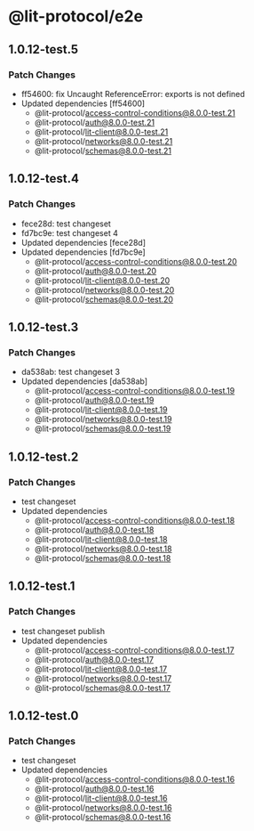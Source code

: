 # @lit-protocol/e2e

## 1.0.12-test.5

### Patch Changes

- ff54600: fix Uncaught ReferenceError: exports is not defined
- Updated dependencies [ff54600]
  - @lit-protocol/access-control-conditions@8.0.0-test.21
  - @lit-protocol/auth@8.0.0-test.21
  - @lit-protocol/lit-client@8.0.0-test.21
  - @lit-protocol/networks@8.0.0-test.21
  - @lit-protocol/schemas@8.0.0-test.21

## 1.0.12-test.4

### Patch Changes

- fece28d: test changeset
- fd7bc9e: test changeset 4
- Updated dependencies [fece28d]
- Updated dependencies [fd7bc9e]
  - @lit-protocol/access-control-conditions@8.0.0-test.20
  - @lit-protocol/auth@8.0.0-test.20
  - @lit-protocol/lit-client@8.0.0-test.20
  - @lit-protocol/networks@8.0.0-test.20
  - @lit-protocol/schemas@8.0.0-test.20

## 1.0.12-test.3

### Patch Changes

- da538ab: test changeset 3
- Updated dependencies [da538ab]
  - @lit-protocol/access-control-conditions@8.0.0-test.19
  - @lit-protocol/auth@8.0.0-test.19
  - @lit-protocol/lit-client@8.0.0-test.19
  - @lit-protocol/networks@8.0.0-test.19
  - @lit-protocol/schemas@8.0.0-test.19

## 1.0.12-test.2

### Patch Changes

- test changeset
- Updated dependencies
  - @lit-protocol/access-control-conditions@8.0.0-test.18
  - @lit-protocol/auth@8.0.0-test.18
  - @lit-protocol/lit-client@8.0.0-test.18
  - @lit-protocol/networks@8.0.0-test.18
  - @lit-protocol/schemas@8.0.0-test.18

## 1.0.12-test.1

### Patch Changes

- test changeset publish
- Updated dependencies
  - @lit-protocol/access-control-conditions@8.0.0-test.17
  - @lit-protocol/auth@8.0.0-test.17
  - @lit-protocol/lit-client@8.0.0-test.17
  - @lit-protocol/networks@8.0.0-test.17
  - @lit-protocol/schemas@8.0.0-test.17

## 1.0.12-test.0

### Patch Changes

- test changeset
- Updated dependencies
  - @lit-protocol/access-control-conditions@8.0.0-test.16
  - @lit-protocol/auth@8.0.0-test.16
  - @lit-protocol/lit-client@8.0.0-test.16
  - @lit-protocol/networks@8.0.0-test.16
  - @lit-protocol/schemas@8.0.0-test.16
